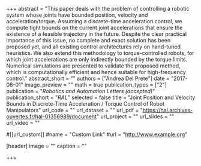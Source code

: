 +++
abstract = "This paper deals with the problem of controlling a robotic system whose joints have bounded position, velocity and acceleration/torque. Assuming a discrete-time acceleration control, we compute tight bounds on the current joint accelerations that ensure the existence of a feasible trajectory in the future. Despite the clear practical importance of this issue, no complete and exact solution has been proposed yet, and all existing control architectures rely on hand-tuned heuristics. We also extend this methodology to torque-controlled robots, for which joint accelerations are only indirectly bounded by the torque limits. Numerical simulations are presented to validate the proposed method, which is computationally efficient and hence suitable for high-frequency control."
abstract_short = ""
authors = ["Andrea Del Prete"]
date = "2017-08-01"
image_preview = ""
math = true
publication_types = ["2"]
publication = "*Robotics and Automation Letters (accepted)*"
publication_short = "*RAL*"
selected = false
title = "Joint Position and Velocity Bounds in Discrete-Time Acceleration / Torque Control of Robot Manipulators"
url_code = ""
url_dataset = ""
url_pdf = "https://hal.archives-ouvertes.fr/hal-01356989/document"
url_project = ""
url_slides = ""
url_video = ""

#[[url_custom]]
#name = "Custom Link"
#url = "http://www.example.org"

[header]
image = ""
caption = ""

+++
